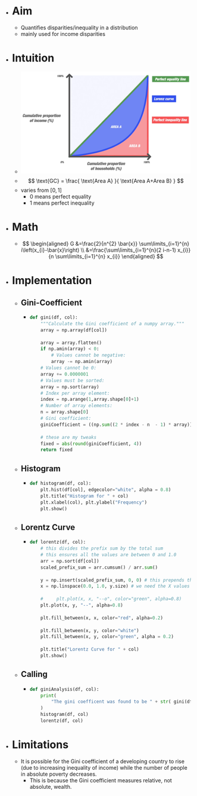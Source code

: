- # Aim
	- Quantifies disparities/inequality in a distribution
	- mainly used for income disparities
- # Intuition
	- ![giniCoefficient.png](../assets/giniCoefficient_1650176495957_0.png)
	- $$
	  \text{GC} = \frac{
	  \text{Area A}
	  }{
	  \text{Area A+Area B}
	  }
	  $$
	- varies from $[0, 1]$
		- 0 means perfect equality
		- 1 means perfect inequality
- # Math
	- $$
	  \begin{aligned}
	  G
	  &=\frac{2}{n^{2} \bar{x}} \sum\limits_{i=1}^{n} i\left(x_{i}-\bar{x}\right) \\
	  &=\frac{\sum\limits_{i=1}^{n}(2 i-n-1) x_{i}}{n \sum\limits_{i=1}^{n} x_{i}}
	  \end{aligned}
	  $$
- # Implementation
	- ## Gini-Coefficient
		- ```python
		  def gini(df, col):
		      """Calculate the Gini coefficient of a numpy array."""
		      array = np.array(df[col])
		      
		      array = array.flatten()
		      if np.amin(array) < 0:
		          # Values cannot be negative:
		          array -= np.amin(array)
		      # Values cannot be 0:
		      array += 0.0000001
		      # Values must be sorted:
		      array = np.sort(array)
		      # Index per array element:
		      index = np.arange(1,array.shape[0]+1)
		      # Number of array elements:
		      n = array.shape[0]
		      # Gini coefficient:
		      giniCoefficient = ((np.sum((2 * index - n  - 1) * array)) / (n * np.sum(array)))
		      
		      # these are my tweaks
		      fixed = abs(round(giniCoefficient, 4))
		      return fixed
		  ```
	- ## Histogram
		- ```python
		  def histogram(df, col):
		      plt.hist(df[col], edgecolor="white", alpha = 0.8)
		      plt.title("Histogram for " + col)
		      plt.xlabel(col), plt.ylabel("Frequency")
		      plt.show()
		  ```
	- ## Lorentz Curve
		- ```python
		  def lorentz(df, col):
		      # this divides the prefix sum by the total sum
		      # this ensures all the values are between 0 and 1.0
		      arr = np.sort(df[col])
		      scaled_prefix_sum = arr.cumsum() / arr.sum()
		      
		      y = np.insert(scaled_prefix_sum, 0, 0) # this prepends the 0 value (because 0% of all people have 0% of all wealth)
		      x = np.linspace(0.0, 1.0, y.size) # we need the X values to be between 0.0 to 1.0
		  
		      #     plt.plot(x, x, "--o", color="green", alpha=0.8)
		      plt.plot(x, y, "--", alpha=0.8)
		  
		      plt.fill_between(x, x, color="red", alpha=0.2)
		  
		      plt.fill_between(x, y, color="white")
		      plt.fill_between(x, y, color="green", alpha = 0.2)
		  
		      plt.title("Lorentz Curve for " + col)
		      plt.show()
		  ```
	- ## Calling
		- ```python
		  def giniAnalysis(df, col):
		      print(
		          "The gini coefficent was found to be " + str( gini(df, col) )
		      )
		      histogram(df, col)
		      lorentz(df, col)
		  ```
- # Limitations
	- It is possible for the Gini coefficient of a developing country to rise (due to increasing inequality of income) while the number of people in absolute poverty decreases.
		- This is because the Gini coefficient measures relative, not absolute, wealth.